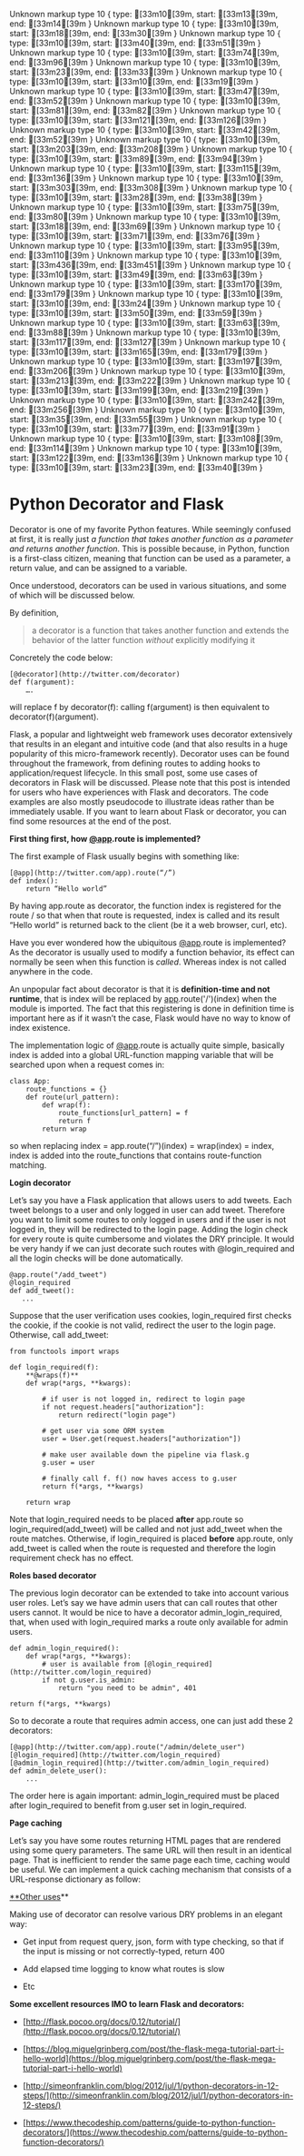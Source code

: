 Unknown markup type 10 { type: [33m10[39m, start: [33m13[39m, end: [33m14[39m }
Unknown markup type 10 { type: [33m10[39m, start: [33m18[39m, end: [33m30[39m }
Unknown markup type 10 { type: [33m10[39m, start: [33m40[39m, end: [33m51[39m }
Unknown markup type 10 { type: [33m10[39m, start: [33m74[39m, end: [33m96[39m }
Unknown markup type 10 { type: [33m10[39m, start: [33m23[39m, end: [33m33[39m }
Unknown markup type 10 { type: [33m10[39m, start: [33m10[39m, end: [33m19[39m }
Unknown markup type 10 { type: [33m10[39m, start: [33m47[39m, end: [33m52[39m }
Unknown markup type 10 { type: [33m10[39m, start: [33m81[39m, end: [33m82[39m }
Unknown markup type 10 { type: [33m10[39m, start: [33m121[39m, end: [33m126[39m }
Unknown markup type 10 { type: [33m10[39m, start: [33m42[39m, end: [33m52[39m }
Unknown markup type 10 { type: [33m10[39m, start: [33m203[39m, end: [33m208[39m }
Unknown markup type 10 { type: [33m10[39m, start: [33m89[39m, end: [33m94[39m }
Unknown markup type 10 { type: [33m10[39m, start: [33m115[39m, end: [33m136[39m }
Unknown markup type 10 { type: [33m10[39m, start: [33m303[39m, end: [33m308[39m }
Unknown markup type 10 { type: [33m10[39m, start: [33m28[39m, end: [33m38[39m }
Unknown markup type 10 { type: [33m10[39m, start: [33m75[39m, end: [33m80[39m }
Unknown markup type 10 { type: [33m10[39m, start: [33m18[39m, end: [33m69[39m }
Unknown markup type 10 { type: [33m10[39m, start: [33m71[39m, end: [33m76[39m }
Unknown markup type 10 { type: [33m10[39m, start: [33m95[39m, end: [33m110[39m }
Unknown markup type 10 { type: [33m10[39m, start: [33m436[39m, end: [33m451[39m }
Unknown markup type 10 { type: [33m10[39m, start: [33m49[39m, end: [33m63[39m }
Unknown markup type 10 { type: [33m10[39m, start: [33m170[39m, end: [33m179[39m }
Unknown markup type 10 { type: [33m10[39m, start: [33m10[39m, end: [33m24[39m }
Unknown markup type 10 { type: [33m10[39m, start: [33m50[39m, end: [33m59[39m }
Unknown markup type 10 { type: [33m10[39m, start: [33m63[39m, end: [33m88[39m }
Unknown markup type 10 { type: [33m10[39m, start: [33m117[39m, end: [33m127[39m }
Unknown markup type 10 { type: [33m10[39m, start: [33m165[39m, end: [33m179[39m }
Unknown markup type 10 { type: [33m10[39m, start: [33m197[39m, end: [33m206[39m }
Unknown markup type 10 { type: [33m10[39m, start: [33m213[39m, end: [33m222[39m }
Unknown markup type 10 { type: [33m10[39m, start: [33m199[39m, end: [33m219[39m }
Unknown markup type 10 { type: [33m10[39m, start: [33m242[39m, end: [33m256[39m }
Unknown markup type 10 { type: [33m10[39m, start: [33m35[39m, end: [33m55[39m }
Unknown markup type 10 { type: [33m10[39m, start: [33m77[39m, end: [33m91[39m }
Unknown markup type 10 { type: [33m10[39m, start: [33m108[39m, end: [33m114[39m }
Unknown markup type 10 { type: [33m10[39m, start: [33m122[39m, end: [33m136[39m }
Unknown markup type 10 { type: [33m10[39m, start: [33m23[39m, end: [33m40[39m }

# Python Decorator and Flask



Decorator is one of my favorite Python features. While seemingly confused at first, it is really just *a function that takes another function as a parameter and returns another function*. This is possible because, in Python, function is a first-class citizen, meaning that function can be used as a parameter, a return value, and can be assigned to a variable.

Once understood, decorators can be used in various situations, and some of which will be discussed below.

By definition,
> a decorator is a function that takes another function and extends the behavior of the latter function *without* explicitly modifying it

Concretely the code below:

    [@decorator](http://twitter.com/decorator)
    def f(argument):
        ….

will replace f by decorator(f): calling f(argument) is then equivalent to decorator(f)(argument).

Flask, a popular and lightweight web framework uses decorator extensively that results in an elegant and intuitive code (and that also results in a huge popularity of this micro-framework recently). Decorator uses can be found throughout the framework, from defining routes to adding hooks to application/request lifecycle. In this small post, some use cases of decorators in Flask will be discussed. Please note that this post is intended for users who have experiences with Flask and decorators. The code examples are also mostly pseudocode to illustrate ideas rather than be immediately usable. If you want to learn about Flask or decorator, you can find some resources at the end of the post.

**First thing first, how [@app](http://twitter.com/app).route is implemented?**

The first example of Flask usually begins with something like:

    [@app](http://twitter.com/app).route(“/”)
    def index():
        return “Hello world”
    

By having app.route as decorator, the function index is registered for the route / so that when that route is requested, index is called and its result “Hello world” is returned back to the client (be it a web browser, curl, etc).

Have you ever wondered how the ubiquitous [@app](http://twitter.com/app).route is implemented? As the decorator is usually used to modify a function behavior, its effect can normally be seen when this function is *called*. Whereas index is not called anywhere in the code.

An unpopular fact about decorator is that it is **definition-time and not runtime**, that is index will be replaced by [app](http://twitter.com/app).route('/')(index) when the module is imported. The fact that this registering is done in definition time is important here as if it wasn’t the case, Flask would have no way to know of index existence.

The implementation logic of [@app](http://twitter.com/app).route is actually quite simple, basically index is added into a global URL-function mapping variable that will be searched upon when a request comes in:

    class App:
        route_functions = {}
        def route(url_pattern):
            def wrap(f):
                route_functions[url_pattern] = f
                return f
            return wrap

so when replacing index = app.route(“/”)(index) = wrap(index) = index, index is added into the route_functions that contains route-function matching.

**Login decorator**

Let’s say you have a Flask application that allows users to add tweets. Each tweet belongs to a user and only logged in user can add tweet. Therefore you want to limit some routes to only logged in users and if the user is not logged in, they will be redirected to the login page. Adding the login check for every route is quite cumbersome and violates the DRY principle. It would be very handy if we can just decorate such routes with @login_required and all the login checks will be done automatically.

    @app.route("/add_tweet")
    @login_required
    def add_tweet():
       ...

Suppose that the user verification uses cookies, login_required first checks the cookie, if the cookie is not valid, redirect the user to the login page. Otherwise, call add_tweet:

    from functools import wraps

    def login_required(f):
        **@wraps(f)**
        def wrap(*args, **kwargs):

            # if user is not logged in, redirect to login page      
            if not request.headers["authorization"]:
                return redirect("login page")

            # get user via some ORM system
            user = User.get(request.headers["authorization"])

            # make user available down the pipeline via flask.g
            g.user = user

            # finally call f. f() now haves access to g.user
            return f(*args, **kwargs)
       
        return wrap

Note that login_required needs to be placed **after** app.route so login_required(add_tweet) will be called and not just add_tweet when the route matches. Otherwise, if login_required is placed **before** app.route, only add_tweet is called when the route is requested and therefore the login requirement check has no effect.

**Roles based decorator**

The previous login decorator can be extended to take into account various user roles. Let’s say we have admin users that can call routes that other users cannot. It would be nice to have a decorator admin_login_required, that, when used with login_required marks a route only available for admin users.

    def admin_login_required():
        def wrap(*args, **kwargs):
            # user is available from [@login_required](http://twitter.com/login_required)
            if not g.user.is_admin:
                return "you need to be admin", 401

    return f(*args, **kwargs)

So to decorate a route that requires admin access, one can just add these 2 decorators:

    [@app](http://twitter.com/app).route("/admin/delete_user")
    [@login_required](http://twitter.com/login_required)
    [@admin_login_required](http://twitter.com/admin_login_required)
    def admin_delete_user():
        ...

The order here is again important: admin_login_required must be placed after login_required to benefit from g.user set in login_required.

**Page caching**

Let’s say you have some routes returning HTML pages that are rendered using some query parameters. The same URL will then result in an identical page. That is inefficient to render the same page each time, caching would be useful. We can implement a quick caching mechanism that consists of a URL-response dictionary as follow:

[**Other uses](http://twitter.com/admin_login_required)**

Making use of decorator can resolve various DRY problems in an elegant way:

* Get input from request query, json, form with type checking, so that if the input is missing or not correctly-typed, return 400

* Add elapsed time logging to know what routes is slow

* Etc

**Some excellent resources IMO to learn Flask and decorators:**

* [http://flask.pocoo.org/docs/0.12/tutorial/](http://flask.pocoo.org/docs/0.12/tutorial/)

* [https://blog.miguelgrinberg.com/post/the-flask-mega-tutorial-part-i-hello-world](https://blog.miguelgrinberg.com/post/the-flask-mega-tutorial-part-i-hello-world)

* [http://simeonfranklin.com/blog/2012/jul/1/python-decorators-in-12-steps/](http://simeonfranklin.com/blog/2012/jul/1/python-decorators-in-12-steps/)

* [https://www.thecodeship.com/patterns/guide-to-python-function-decorators/](https://www.thecodeship.com/patterns/guide-to-python-function-decorators/)
